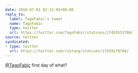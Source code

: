```yaml
---
date: 2010-07-01 02:11:03+00:00
reply_to:
  label: TagoFabic's tweet
  name: TagoFabic
  type: twitter
  url: https://twitter.com/TagoFabic/statuses/17455553786/
source: twitter
syndicated:
- type: twitter
  url: https://twitter.com/roytang/statuses/17459179704/
---
```


[@TagoFabic](https://twitter.com/TagoFabic/) first day of what?